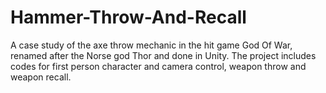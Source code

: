 # Hammer-Throw-And-Recall
A case study of the axe throw mechanic in the hit game God Of War, renamed after the Norse god Thor and done in Unity. The project includes codes for first person character and camera control, weapon throw and weapon recall.
